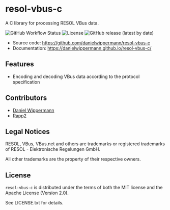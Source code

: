 # resol-vbus-c

A C library for processing RESOL VBus data.

![GitHub Workflow Status](https://img.shields.io/github/workflow/status/danielwippermann/resol-vbus-c/ci) ![License](https://img.shields.io/badge/license-MIT%2FApache--2.0-blue) ![GitHub release (latest by date)](https://img.shields.io/github/v/release/danielwippermann/resol-vbus-c)


- Source code: https://github.com/danielwippermann/resol-vbus-c
- Documentation: https://danielwippermann.github.io/resol-vbus-c/


## Features

- Encoding and decoding VBus data according to the protocol specification


## Contributors

- [Daniel Wippermann](https://github.com/danielwippermann)
- [Rapp2](https://github.com/Rapp2)


## Legal Notices

RESOL, VBus, VBus.net and others are trademarks or registered trademarks of RESOL - Elektronische Regelungen GmbH.

All other trademarks are the property of their respective owners.


## License

`resol-vbus-c` is distributed under the terms of both the MIT license and the Apache License (Version 2.0).

See LICENSE.txt for details.
